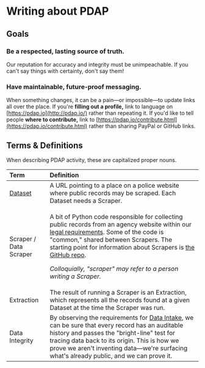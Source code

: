 # Writing about PDAP

## Goals

### Be a respected, lasting source of truth.

Our reputation for accuracy and integrity must be unimpeachable. If you can't say things with certainty, don't say them!

### Have maintainable, future-proof messaging.

When something changes, it can be a pain—or impossible—to update links all over the place. If you're **filling out a profile,** link to language on [https://pdap.io](http://pdap.io/) rather than repeating it. If you'd like to tell people **where to contribute,** link to [https://pdap.io/contribute.html](https://pdap.io/contribute.html) rather than sharing PayPal or GitHub links.

## Terms & Definitions

When describing PDAP activity, these are capitalized proper nouns.

<table>
  <thead>
    <tr>
      <th style="text-align:left">Term</th>
      <th style="text-align:left">Definition</th>
    </tr>
  </thead>
  <tbody>
    <tr>
      <td style="text-align:left"><a href="../../../components/datasets/">Dataset</a>
      </td>
      <td style="text-align:left">A URL pointing to a place on a police website where public records may
        be scraped. Each Dataset needs a Scraper.</td>
    </tr>
    <tr>
      <td style="text-align:left">Scraper / Data Scraper</td>
      <td style="text-align:left">
        <p>A bit of Python code responsible for collecting public records from an
          agency website within our <a href="../../legal/legal-data-scraping.md">legal requirements</a>.
          Some of the code is &quot;common,&quot; shared between Scrapers. The starting
          point for information about Scrapers is <a href="https://github.com/Police-Data-Accessibility-Project/PDAP-Scrapers/">the GitHub repo</a>.</p>
        <p></p>
        <p><em>Colloquially, &quot;scraper&quot; may refer to a person writing a Scraper.</em>
        </p>
      </td>
    </tr>
    <tr>
      <td style="text-align:left">Extraction</td>
      <td style="text-align:left">The result of running a Scraper is an Extraction, which represents all
        the records found at a given Dataset at the time the Scraper was run.</td>
    </tr>
    <tr>
      <td style="text-align:left">Data Integrity</td>
      <td style="text-align:left">By observing the requirements for <a href="../../../components/data-intake.md">Data Intake</a>,
        we can be sure that every record has an auditable history and passes the
        &quot;bright-line&quot; test for tracing data back to its origin. This
        is how we prove we aren&apos;t inventing data&#x2014;we&apos;re surfacing
        what&apos;s already public, and we can prove it.</td>
    </tr>
  </tbody>
</table>

